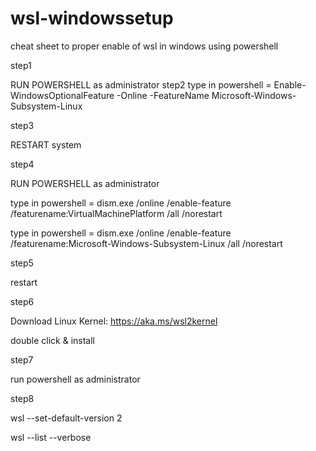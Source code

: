 # wsl-windowssetup
cheat sheet to proper enable of wsl in windows using powershell


step1 

RUN POWERSHELL as administrator
step2
 type in powershell =   Enable-WindowsOptionalFeature -Online -FeatureName Microsoft-Windows-Subsystem-Linux
 
 step3
 
 RESTART system
 
 step4 
 
 RUN POWERSHELL as administrator
 
  type in powershell = dism.exe /online /enable-feature /featurename:VirtualMachinePlatform /all /norestart
  
  type in powershell =  dism.exe /online /enable-feature /featurename:Microsoft-Windows-Subsystem-Linux /all /norestart
  
  step5
  
  restart
  
  step6 
  
  Download Linux Kernel: https://aka.ms/wsl2kernel
  
  double click & install
  
  step7
  
  run powershell as administrator
  
  step8
  
  wsl --set-default-version 2
  
  wsl --list --verbose
  
